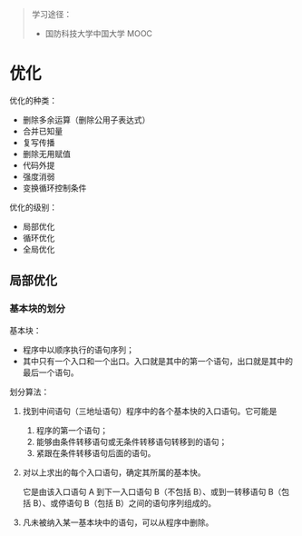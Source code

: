 > 学习途径：
>
> - 国防科技大学中国大学 MOOC

# 优化

优化的种类：

- 删除多余运算（删除公用子表达式）
- 合并已知量
- 复写传播
- 删除无用赋值
- 代码外提
- 强度消弱
- 变换循环控制条件

优化的级别：

- 局部优化
- 循环优化
- 全局优化

## 局部优化

### 基本块的划分

基本块：

- 程序中以顺序执行的语句序列；
- 其中只有一个入口和一个出口。入口就是其中的第一个语句，出口就是其中的最后一个语句。

划分算法：

1. 找到中间语句（三地址语句）程序中的各个基本快的入口语句。它可能是

   1. 程序的第一个语句；
   2. 能够由条件转移语句或无条件转移语句转移到的语句；
   3. 紧跟在条件转移语句后面的语句。

2. 对以上求出的每个入口语句，确定其所属的基本快。

   它是由该入口语句 A 到下一入口语句 B（不包括 B）、或到一转移语句 B（包括 B）、或停语句 B（包括 B）之间的语句序列组成的。

3. 凡未被纳入某一基本块中的语句，可以从程序中删除。

